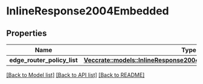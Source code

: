 # InlineResponse2004Embedded

## Properties

Name | Type | Description | Notes
------------ | ------------- | ------------- | -------------
**edge_router_policy_list** | [**Vec<crate::models::InlineResponse2004EmbeddedEdgeRouterPolicyList>**](inline_response_200_4__embedded_edgeRouterPolicyList.md) |  | 

[[Back to Model list]](../README.md#documentation-for-models) [[Back to API list]](../README.md#documentation-for-api-endpoints) [[Back to README]](../README.md)



